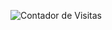 ![Contador de Visitas](https://komarev.com/ghpvc/?username=SEU_USUARIO&color=blue&style=flat-square)

